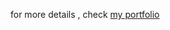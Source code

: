for more details , check [my portfolio](https://ab2gbl-portfolio.vercel.app/work/AI-agents-for-real-time-ECG-interpretation)
